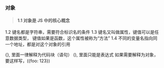 ### 对象

> #### 1.1 对象是 JS 中的核心概念

1.2 键名都是字符串，需要符合标识名的条件
1.3 键名又叫做属性，键值可以是任意数据类型，
键值如果是函数，这个属性被称为“方法”
1.4 不同的变量名指向同一个地址，都是对这个对象的引用

{}, 里面一律解释为代码块（语句）
(), 里面只能是表达式
如果需要解释为对象，要这样写，({foo: 123})

